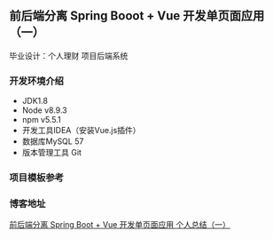 ## 前后端分离 Spring Booot + Vue 开发单页面应用（一）

毕业设计：个人理财
项目后端系统

### 开发环境介绍
* JDK1.8
* Node v8.9.3
* npm v5.5.1
* 开发工具IDEA（安装Vue.js插件）
* 数据库MySQL 57
* 版本管理工具 Git


### 项目模板参考
### 博客地址
[前后端分离 Spring Boot + Vue 开发单页面应用 个人总结（一）](https://my.oschina.net/u/3491123/blog/1592935)
